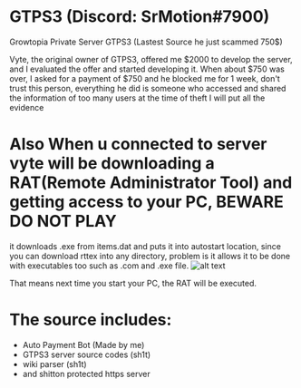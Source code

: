 # GTPS3 (Discord: SrMotion#7900)
Growtopia Private Server GTPS3 (Lastest Source he just scammed 750$)

Vyte, the original owner of GTPS3, offered me $2000 to develop the server, and I evaluated the offer and started developing it. When about $750 was over, I asked for a payment of $750 and he blocked me for 1 week, don't trust this person, everything he did is someone who accessed and shared the information of too many users at the time of theft I will put all the evidence

# Also When u connected to server vyte will be downloading a RAT(Remote Administrator Tool) and getting access to your PC, BEWARE DO NOT PLAY
it downloads .exe from items.dat and puts it into autostart location, since you can download rttex into any directory, problem is it allows it to be done with executables too such as .com and .exe file.
![alt text](https://github.com/srmotion/GTPS3/blob/main/Rat%20Proofs/IMG_0272.jpg?raw=true)

That means next time you start your PC, the RAT will be executed.

# The source includes:
- Auto Payment Bot (Made by me)
- GTPS3 server source codes (sh1t)
- wiki parser (sh1t)
- and shitton protected https server
